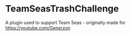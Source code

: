 # TeamSeasTrashChallenge
A plugin used to support Team Seas - originally made for https://youtube.com/Generzon
